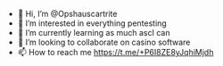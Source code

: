 - 👋 Hi, I’m @Opshauscartrite
- 👀 I’m interested in everything pentesting
- 🌱 I’m currently learning as much ascI can
- 💞️ I’m looking to collaborate on casino software
- 📫 How to reach me https://t.me/+P6I8ZE8yJqhiMjdh

<!---
Opshauscartrite/Opshauscartrite is a ✨ special ✨ repository because its `README.md` (this file) appears on your GitHub profile.
You can click the Preview link to take a look at your changes.
--->
